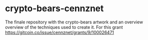 # crypto-bears-cennznet
The finale repository with the crypto-bears artwork and an overview overview of the techniques used to create it. For this grant https://gitcoin.co/issue/cennznet/grants/9/100026471

